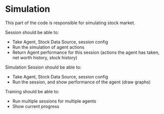 # Simulation

This part of the code is responsible for simulating stock market.

Session should be able to:
 - Take Agent, Stock Data Source, session config
 - Run the simulation of agent actions
 - Return Agent performance for this session (actions the agent has taken, net worth history, stock history)

Simulation Session should be able to:
 - Take Agent, Stock Data Source, session config
 - Run the session, and show performance of the agent (draw graphs)

Training should be able to:
 - Run multiple sessions for multiple agents
 - Show current progress
